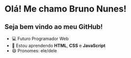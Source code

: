 <h1>Olá! Me chamo Bruno Nunes!</h1>
<h2>Seja bem vindo ao meu GitHub!</h2>
<!-- - 🔭 I’m currently working on ...
- 🌱 I’m currently learning ...
- 👯 I’m looking to collaborate on ...
- 🤔 I’m looking for help with ...
- 💬 Ask me about ...
- 📫 How to reach me: ...
- 😄 Pronouns: ...
- ⚡ Fun fact: ...
-->
<ul>
<li>💻 Futuro Programador Web</li>
<li>📖 Estou aprendendo <b>HTML</b>, <b>CSS</b> e <b>JavaScript</b></li>
<li>😄 Pronomes: ele/dele</li>
</ul>
<p></p>
<p></p>
<p></p>


